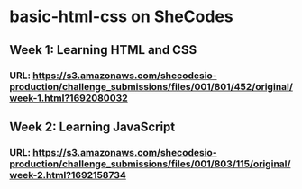 # basic-html-css  on SheCodes

## Week 1: Learning HTML and CSS 
### URL: https://s3.amazonaws.com/shecodesio-production/challenge_submissions/files/001/801/452/original/week-1.html?1692080032

## Week 2: Learning JavaScript
### URL: https://s3.amazonaws.com/shecodesio-production/challenge_submissions/files/001/803/115/original/week-2.html?1692158734

